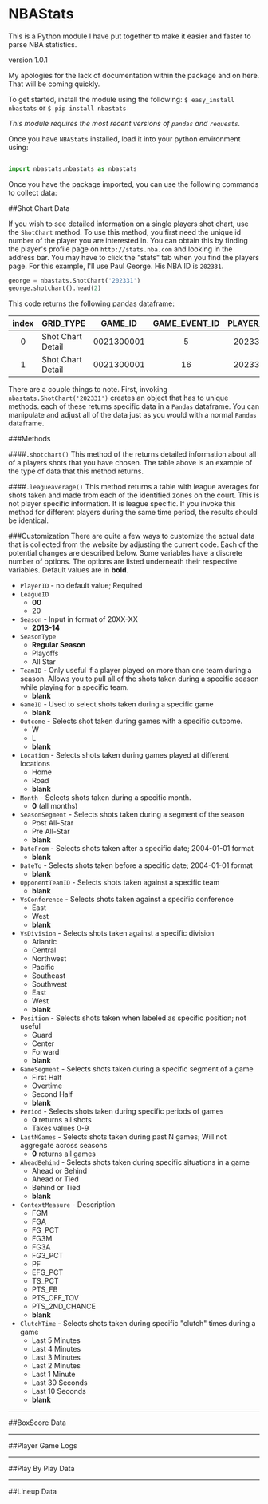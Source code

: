 NBAStats
===

This is a Python module I have put together to make it easier and faster to parse NBA statistics. 

version 1.0.1

My apologies for the lack of documentation within the package and on here.  That will be coming quickly.

To get started, install the module using the following:
```$ easy_install nbastats```
or 
```$ pip install nbastats```

*This module requires the most recent versions of `pandas` and `requests`.*

Once you have `NBAStats` installed, load it into your python environment using:

```python

import nbastats.nbastats as nbastats
```

Once you have the package imported, you can use the following commands to collect data:

##Shot Chart Data

If you wish to see detailed information on a single players shot chart, use the `ShotChart` method. To use this method, you first need the unique id number of the player you are interested in. You can obtain this by finding the player's profile page on `http://stats.nba.com` and looking in the address bar. You may have to click the "stats" tab when you find the players page. For this example, I'll use Paul George. His NBA ID is `202331`.
```python
george = nbastats.ShotChart('202331')
george.shotchart().head(2)
```
This code returns the following pandas dataframe: 

| index | GRID_TYPE	| GAME_ID | GAME_EVENT_ID | PLAYER_ID | PLAYER_NAME | TEAM_ID | TEAM_NAME | PERIOD | MINUTES_REMAINING | SECONDS_REMAINING | EVENT_TYPE | ACTION_TYPE | SHOT_TYPE | SHOT_ZONE_BASIC | SHOT_ZONE_AREA | SHOT_ZONE_RANGE | SHOT_DISTANCE | LOC_X | LOC_Y | SHOT_ATTEMPTED_FLAG | SHOT_MADE_FLAG |
| :----: | ---- | ---- | :----: | :----: | :----: | ---- | ---- | ---- | ---- | ---- | ---- | ---- | ---- | ---- | ---- | ---- | ---- | ---- | ---- | ---- | ---- |
| 0	| Shot Chart Detail	| 0021300001 | 5 |  202331 | Paul George | 1610612754 | Indiana Pacers | 1 | 11 | 30 | Made Shot | Pullup Jump shot | 2PT Field Goal | Mid-Range | Right Side Center(RC) | 16-24 ft. | 19 | 105 | 164 | 1 | 1 |
| 1	  | Shot Chart Detail | 0021300001 | 16 | 202331 | Paul George | 1610612754 | Indiana Pacers	| 1	| 10 | 11 | Made Shot | Layup Shot | 2PT Field Goal | Restricted Area | Center(C) | Less Than 8 ft. | 1 | -10 | 3 | 1 | 1 |

There are a couple things to note. First, invoking `nbastats.ShotChart('202331')` creates an object that has to unique methods. each of these returns specific data in a `Pandas` dataframe. You can manipulate and adjust all of the data just as you would with a normal `Pandas` dataframe.

###Methods

####`.shotchart()`
This method of the returns detailed information about all of a players shots that you have chosen. The table above is an example of the type of data that this method returns.

####`.leagueaverage()`
This method returns a table with league averages for shots taken and made from each of the identified zones on the court. This is not player specific information. It is league specific. If you invoke this method for different players during the same time period, the results should be identical.

###Customization
There are quite a few ways to customize the actual data that is collected from the website by adjusting the current code. Each of the potential changes are described below. Some variables have a discrete number of options. The options are listed underneath their respective variables. Default values are in **bold**.

* `PlayerID` - no default value; Required
* `LeagueID`
	* **00**
	* 20
* `Season` - Input in format of 20XX-XX
	* **2013-14**
* `SeasonType`
	* **Regular Season**
	* Playoffs
	* All Star
* `TeamID` - Only useful if a player played on more than one team during a season. Allows you to pull all of the shots taken during a specific season while playing for a specific team. 
	* **blank**
* `GameID` - Used to select shots taken during a specific game
	* **blank**
* `Outcome` - Selects shot taken during games with a specific outcome. 
	* W
	* L
	* **blank**
* `Location` - Selects shots taken during games played at different locations
	* Home
	* Road
	* **blank**
* `Month` - Selects shots taken during a specific month. 
	* **0** (all months)
* `SeasonSegment` - Selects shots taken during a segment of the season
	* Post All-Star
	* Pre All-Star
	* **blank**
* `DateFrom` - Selects shots taken after a specific date; 2004-01-01 format
	* **blank**
* `DateTo` - Selects shots taken before a specific date; 2004-01-01 format
	* **blank**
* `OpponentTeamID` - Selects shots taken against a specific team
	* **blank**
* `VsConference` - Selects shots taken against a specific conference
	* East
	* West
	* **blank**
* `VsDivision` - Selects shots taken against a specific division
	* Atlantic
	* Central
	* Northwest
	* Pacific
	* Southeast
	* Southwest
	* East
	* West
	* **blank**
* `Position` - Selects shots taken when labeled as specific position; not useful
	* Guard
	* Center
	* Forward
	* **blank**
* `GameSegment` - Selects shots taken during a specific segment of a game
	* First Half
	* Overtime
	* Second Half
	* **blank**
* `Period` - Selects shots taken during specific periods of games
	* **0** returns all shots
	* Takes values 0-9
* `LastNGames` - Selects shots taken during past N games; Will not aggregate across seasons
	* **0** returns all games
* `AheadBehind` - Selects shots taken during specific situations in a game
	* Ahead or Behind
	* Ahead or Tied
	* Behind or Tied
	* **blank**
* `ContextMeasure` - Description
	* FGM
	* FGA
	* FG_PCT
	* FG3M
	* FG3A
	* FG3_PCT
	* PF
	* EFG_PCT
	* TS_PCT
	* PTS_FB
	* PTS_OFF_TOV
	* PTS_2ND_CHANCE
	* **blank**
* `ClutchTime` - Selects shots taken during specific "clutch" times during a game
	* Last 5 Minutes
	* Last 4 Minutes
	* Last 3 Minutes
	* Last 2 Minutes
	* Last 1 Minute
	* Last 30 Seconds
	* Last 10 Seconds
	* **blank**

***
##BoxScore Data
***
##Player Game Logs
***
##Play By Play Data
***
##Lineup Data
